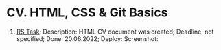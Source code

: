 # CV. HTML, CSS & Git Basics
1. [RS Task](https://github.com/rolling-scopes-school/js-fe-course-en/blob/main/tasks/CV(markdown)/CV(HTML+CSS+Markdown).md);
Description: HTML CV document was created;
Deadline: not specified;
Done: 20.06.2022;
Deploy:
Screenshot: